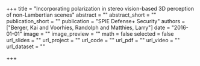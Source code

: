 +++
title = "Incorporating polarization in stereo vision-based 3D perception of non-Lambertian scenes"
abstract = ""
abstract_short = ""
publication_short = ""
publication = "SPIE Defense+ Security"
authors = ["Berger, Kai and Voorhies, Randolph and Matthies, Larry"]
date = "2016-01-01"
image = ""
image_preview = ""
math = false
selected = false
url_slides = ""
url_project = ""
url_code = ""
url_pdf = ""
url_video = ""
url_dataset = ""

+++
